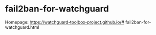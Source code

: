 # fail2ban-for-watchguard

Homepage: https://watchguard-toolbox-project.github.io/# fail2ban-for-watchguard.html
